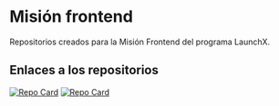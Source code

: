 <h1><strong>Misión frontend</strong></h1>

<div>
 <p>
Repositorios creados para la Misión Frontend del programa LaunchX.
</p>
</div>

## Enlaces a los repositorios

[![Repo Card](https://github-readme-stats.vercel.app/api/pin/?username=GilbertoCanul&repo=LaunchXFrontEndHTML&show_owner=true)](https://github.com/GilbertoCanul/LaunchXFrontEndHTML)
[![Repo Card](https://github-readme-stats.vercel.app/api/pin/?username=GilbertoCanul&repo=CSS-HTML-Vaccination-LaunchX&show_owner=true)](https://github.com/GilbertoCanul/CSS-HTML-Vaccination-LaunchX)